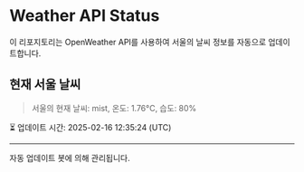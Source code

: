 
# Weather API Status

이 리포지토리는 OpenWeather API를 사용하여 서울의 날씨 정보를 자동으로 업데이트합니다.

## 현재 서울 날씨
> 서울의 현재 날씨: mist, 온도: 1.76°C, 습도: 80%

⏳ 업데이트 시간: 2025-02-16 12:35:24 (UTC)

---
자동 업데이트 봇에 의해 관리됩니다.
